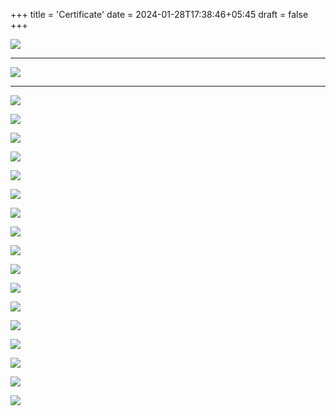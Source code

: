 +++
title = 'Certificate'
date = 2024-01-28T17:38:46+05:45
draft = false
+++

![](https://images2.imgbox.com/df/b6/D27gskZy_o.png)  

---

![](https://images2.imgbox.com/fa/af/5F6ySZyn_o.jpg)

---

![](https://images2.imgbox.com/85/af/bBVhv1yQ_o.png)

![](https://images2.imgbox.com/18/a2/WEpQm0i5_o.png)

![](https://images2.imgbox.com/40/79/b4Z1XLzP_o.png)

![](https://images2.imgbox.com/74/22/MGUsApG6_o.png)

![](https://images2.imgbox.com/d4/42/9mmljSep_o.png)

![](https://images2.imgbox.com/56/63/zxa8No7i_o.png)

![](https://images2.imgbox.com/b8/8c/C4o7TXIU_o.png)

![](https://images2.imgbox.com/14/5a/xy0jq7S5_o.png)

![](https://images2.imgbox.com/39/32/duXsFK5K_o.png)


![](https://images2.imgbox.com/7e/44/XMqxPRBD_o.jpeg)

![](https://images2.imgbox.com/64/9f/X80PLlPS_o.jpeg) 

![](https://images2.imgbox.com/0c/eb/OQfaZprV_o.png)

![](https://images2.imgbox.com/a7/f2/MHBa3dtF_o.png)

![](https://images2.imgbox.com/e7/0d/1QtoeU7N_o.png)

![](https://images2.imgbox.com/3c/17/QbEDMrpW_o.png)

![](https://images2.imgbox.com/53/94/VQTbhuGA_o.png)

![](https://images2.imgbox.com/ce/15/4aJwlZS2_o.png)